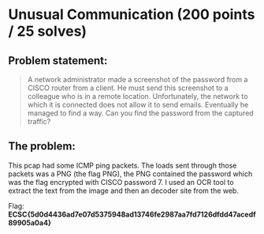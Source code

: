 # Unusual Communication (200 points / 25 solves)
## Problem statement:

>A network administrator made a screenshot of the password from a CISCO router from a client. He must send this screenshot to a colleague who is in a remote location. Unfortunately, the network to which it is connected does not allow it to send emails. Eventually he managed to find a way. Can you find the password from the captured traffic?

## The problem:

This pcap had some ICMP ping packets. The loads sent through those packets was a PNG (the flag PNG), the PNG contained the password which was the flag encrypted with CISCO password 7. I used an OCR tool to extract the text from the image and then an decoder site from the web.

Flag: **ECSC{5d0d4436ad7e07d5375948ad13746fe2987aa7fd7126dfdd47acedf89905a0a4}**


